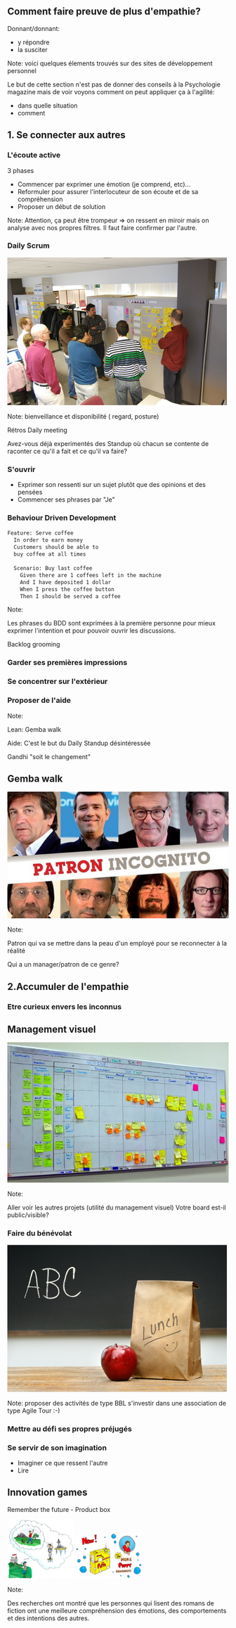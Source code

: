 ## Comment faire preuve de plus d'empathie?

Donnant/donnant:

* y répondre
* la susciter


Note:
 voici quelques élements trouvés sur des sites de développement personnel

Le but de cette section n'est pas de donner des conseils à la Psychologie magazine
mais de voir voyons comment on peut appliquer ça à l'agilité:

- dans quelle situation
- comment



## 1. Se connecter aux autres



### L'écoute active

3 phases

* Commencer par exprimer une émotion (je comprend, etc)...
* Reformuler pour assurer l'interlocuteur de son écoute et de sa compréhension
* Proposer un début de solution


Note:
Attention, ça peut être trompeur => on ressent en miroir mais on analyse avec nos propres filtres. Il faut faire confirmer par l'autre.



### Daily Scrum
![](resources/stand-up-meeting.jpg)


Note:
bienveillance et disponibilité
( regard, posture)

Rétros
Daily meeting

Avez-vous déjà experimentés des Standup où chacun se contente de raconter ce qu'il a fait et ce qu'il va faire?



### S'ouvrir

* Exprimer son ressenti sur un sujet plutôt que des opinions et des pensées  
* Commencer ses phrases par "Je"



### Behaviour Driven Development
```
Feature: Serve coffee
  In order to earn money
  Customers should be able to
  buy coffee at all times

  Scenario: Buy last coffee
    Given there are 1 coffees left in the machine
    And I have deposited 1 dollar
    When I press the coffee button
    Then I should be served a coffee
```

Note:

Les phrases du BDD sont exprimées à la première personne pour mieux exprimer l'intention
et pour pouvoir ouvrir les discussions.

Backlog grooming



### Garder ses premières impressions
### Se concentrer sur l'extérieur
### Proposer de l'aide

Note:

Lean: Gemba walk

Aide: C'est le but du Daily Standup
désintéressée

Gandhi "soit le changement"



## Gemba walk
![](resources/9901339071516.jpg)


Note:

Patron qui va se mettre dans la peau d'un employé pour se reconnecter à la réalité

Qui a un manager/patron de ce genre?



## 2.Accumuler de l'empathie

### Etre curieux envers les inconnus



## Management visuel
![](resources/tableau-kanban.jpg)

Note:

Aller voir les autres projets (utilité du management visuel)
Votre board est-il public/visible?



### Faire du bénévolat


![](resources/brown-bag-lunch.png)

Note: proposer des activités de type BBL
s'investir dans une association de type Agile Tour :-)



### Mettre au défi ses propres préjugés


### Se servir de son imagination

* Imaginer ce que ressent l'autre
* Lire



## Innovation games

Remember the future - Product box

<img width="30%" heigth="30%" src="resources/remember-the-future.jpg" />
<img width="30%" heigth="30%" src="resources/product-box.jpg" />


Note:

Des recherches ont montré que les personnes qui lisent des romans de fiction ont une meilleure compréhension des émotions, des comportements et des intentions des autres.
